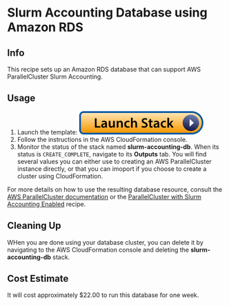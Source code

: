 # Slurm Accounting Database using Amazon RDS

## Info

This recipe sets up an Amazon RDS database that can support AWS ParallelCluster Slurm Accounting. 

## Usage

1. Launch the template: [![Launch stack](../../../docs/media/launch-stack.svg)](https://us-east-2.console.aws.amazon.com/cloudformation/home?region=us-east-2#/stacks/create/review?stackName=slurm-accounting-db&templateURL=https://aws-hpc-recipes.s3.us-east-1.amazonaws.com/main/recipes/db/slurm_accounting_db/assets/serverless-database.yaml)
2. Follow the instructions in the AWS CloudFormation console. 
3. Monitor the status of the stack named **slurm-accounting-db**. When its status is `CREATE_COMPLETE`, navigate to its **Outputs** tab. You will find several values you can either use to creating an AWS ParallelCluster instance directly, or that you can imoport if you choose to create a cluster using CloudFormation.

For more details on how to use the resulting database resource, consult the [AWS ParallelCluster documentation](https://docs.aws.amazon.com/parallelcluster/latest/ug/tutorials_07_slurm-accounting-v3.html) or the [ParallelCluster with Slurm Accounting Enabled](../../pcluster/slurm_accounting/README.md) recipe. 

## Cleaning Up

WHen you are done using your database cluster, you can delete it by navigating to the AWS CloudFormation console and deleting the **slurm-accounting-db** stack. 

## Cost Estimate

It will cost approximately $22.00 to run this database for one week. 

